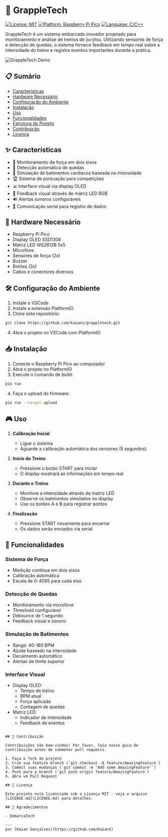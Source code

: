 ﻿# 🥋 GrappleTech

[![License: MIT](https://img.shields.io/badge/License-MIT-yellow.svg)](https://opensource.org/licenses/MIT)
[![Platform: Raspberry Pi Pico](https://img.shields.io/badge/Platform-Raspberry%20Pi%20Pico-blue.svg)](https://www.raspberrypi.com/products/raspberry-pi-pico/)
[![Language: C/C++](https://img.shields.io/badge/Language-C%2FC%2B%2B-red.svg)](https://en.wikipedia.org/wiki/C%2B%2B)

GrappleTech é um sistema embarcado inovador projetado para monitoramento e análise de treinos de jiu-jitsu. Utilizando sensores de força e detecção de quedas, o sistema fornece feedback em tempo real sobre a intensidade do treino e registra eventos importantes durante a prática.

![GrappleTech Demo](bjj-jiu-jitsu.gif)

## 📋 Sumário
- [Características](#características)
- [Hardware Necessário](#hardware-necessário)
- [Configuração do Ambiente](#configuração-do-ambiente)
- [Instalação](#instalação)
- [Uso](#uso)
- [Funcionalidades](#funcionalidades)
- [Estrutura do Projeto](#estrutura-do-projeto)
- [Contribuição](#contribuição)
- [Licença](#licença)

## ✨ Características

- 💪 Monitoramento de força em dois eixos
- 🎯 Detecção automática de quedas
- 💓 Simulação de batimentos cardíacos baseada na intensidade
- 🏆 Sistema de pontuação para competições
- 📊 Interface visual via display OLED
- 🌈 Feedback visual através de matriz LED RGB
- 🔊 Alertas sonoros configuráveis
- 📡 Comunicação serial para registro de dados

## 🔧 Hardware Necessário

- Raspberry Pi Pico
- Display OLED SSD1306
- Matriz LED WS2812B 5x5
- Microfone
- Sensores de força (2x)
- Buzzer
- Botões (3x)
- Cabos e conectores diversos

## 🛠️ Configuração do Ambiente

1. Instale o VSCode
2. Instale a extensão PlatformIO
3. Clone este repositório:
```bash
git clone https://github.com/kaians/grappletech.git
```

4. Abra o projeto no VSCode com PlatformIO

## 📥 Instalação

1. Conecte o Raspberry Pi Pico ao computador
2. Abra o projeto no PlatformIO
3. Execute o comando de build:
```bash
pio run
```

4. Faça o upload do firmware:
```bash
pio run --target upload
```

## 🎮 Uso

1. **Calibração Inicial**
   - Ligue o sistema
   - Aguarde a calibração automática dos sensores (5 segundos)

2. **Início do Treino**
   - Pressione o botão START para iniciar
   - O display mostrará as informações em tempo real

3. **Durante o Treino**
   - Monitore a intensidade através da matriz LED
   - Observe os batimentos simulados no display
   - Use os botões A e B para registrar pontos

4. **Finalização**
   - Pressione START novamente para encerrar
   - Os dados serão enviados via serial

## 🎯 Funcionalidades

### Sistema de Força
- Medição contínua em dois eixos
- Calibração automática
- Escala de 0-4095 para cada eixo

### Detecção de Quedas
- Monitoramento via microfone
- Threshold configurável
- Debounce de 1 segundo
- Feedback visual e sonoro

### Simulação de Batimentos
- Range: 40-180 BPM
- Ajuste baseado na intensidade
- Decaimento automático
- Alertas de limite superior

### Interface Visual
- Display OLED:
  - Tempo de treino
  - BPM atual
  - Força aplicada
  - Contagem de quedas
- Matriz LED:
  - Indicador de intensidade
  - Feedback de eventos
```

## 🤝 Contribuição

Contribuições são bem-vindas! Por favor, leia nosso guia de contribuição antes de submeter pull requests.

1. Faça o fork do projeto
2. Crie sua feature branch (`git checkout -b feature/AmazingFeature`)
3. Commit suas mudanças (`git commit -m 'Add some AmazingFeature'`)
4. Push para a branch (`git push origin feature/AmazingFeature`)
5. Abra um Pull Request

## 📄 Licença

Este projeto está licenciado sob a Licença MIT - veja o arquivo [LICENSE.md](LICENSE.md) para detalhes.

## 🙏 Agradecimentos

- EmbarcaTech

---
por [Kaian Gonçalves](https://github.com/KaianS)
